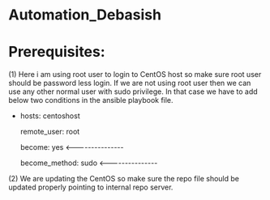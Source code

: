 # Automation_Debasish
# Prerequisites:

(1) Here i am using root user to login to CentOS host so make sure root user should be password less login. If we are not using root 
user then we can use any other normal user with sudo privilege. In that case we have to add below two conditions in the ansible 
playbook file.

 
- hosts: centoshost

  remote_user: root

  become: yes  <---------------

  become_method: sudo  <---------------

  
(2) We are updating the CentOS so make sure the repo file should be updated properly pointing to internal repo server.
